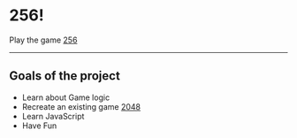 # 256!
Play the game [256](https://jasonsutter87.github.io/256-game/)

----
## Goals of the project
* Learn about Game logic
* Recreate an existing game [2048](http://2048game.com/)
* Learn JavaScript
* Have Fun

